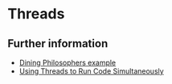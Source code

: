 # Threads

## Further information

* [Dining Philosophers example](https://doc.rust-lang.org/1.4.0/book/dining-philosophers.html)
* [Using Threads to Run Code Simultaneously](https://doc.rust-lang.org/book/ch16-01-threads.html)